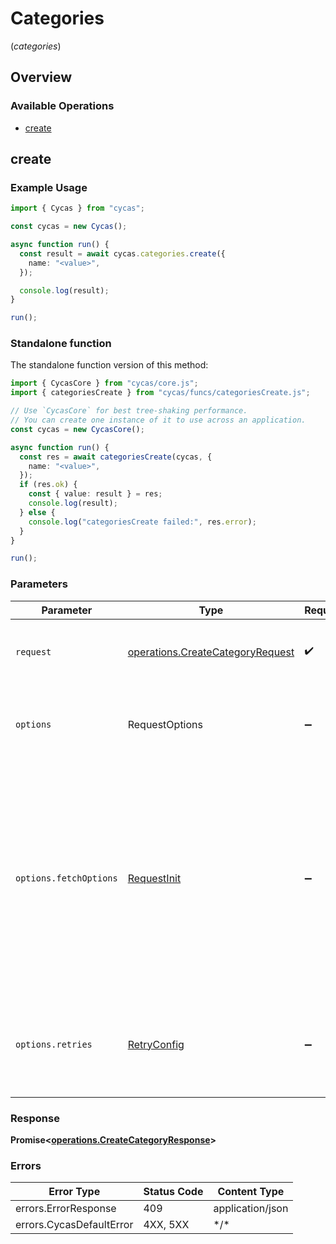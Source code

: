 # Categories
(*categories*)

## Overview

### Available Operations

* [create](#create)

## create

### Example Usage

<!-- UsageSnippet language="typescript" operationID="createCategory" method="post" path="/v1/categories" -->
```typescript
import { Cycas } from "cycas";

const cycas = new Cycas();

async function run() {
  const result = await cycas.categories.create({
    name: "<value>",
  });

  console.log(result);
}

run();
```

### Standalone function

The standalone function version of this method:

```typescript
import { CycasCore } from "cycas/core.js";
import { categoriesCreate } from "cycas/funcs/categoriesCreate.js";

// Use `CycasCore` for best tree-shaking performance.
// You can create one instance of it to use across an application.
const cycas = new CycasCore();

async function run() {
  const res = await categoriesCreate(cycas, {
    name: "<value>",
  });
  if (res.ok) {
    const { value: result } = res;
    console.log(result);
  } else {
    console.log("categoriesCreate failed:", res.error);
  }
}

run();
```

### Parameters

| Parameter                                                                                                                                                                      | Type                                                                                                                                                                           | Required                                                                                                                                                                       | Description                                                                                                                                                                    |
| ------------------------------------------------------------------------------------------------------------------------------------------------------------------------------ | ------------------------------------------------------------------------------------------------------------------------------------------------------------------------------ | ------------------------------------------------------------------------------------------------------------------------------------------------------------------------------ | ------------------------------------------------------------------------------------------------------------------------------------------------------------------------------ |
| `request`                                                                                                                                                                      | [operations.CreateCategoryRequest](../../models/operations/createcategoryrequest.md)                                                                                           | :heavy_check_mark:                                                                                                                                                             | The request object to use for the request.                                                                                                                                     |
| `options`                                                                                                                                                                      | RequestOptions                                                                                                                                                                 | :heavy_minus_sign:                                                                                                                                                             | Used to set various options for making HTTP requests.                                                                                                                          |
| `options.fetchOptions`                                                                                                                                                         | [RequestInit](https://developer.mozilla.org/en-US/docs/Web/API/Request/Request#options)                                                                                        | :heavy_minus_sign:                                                                                                                                                             | Options that are passed to the underlying HTTP request. This can be used to inject extra headers for examples. All `Request` options, except `method` and `body`, are allowed. |
| `options.retries`                                                                                                                                                              | [RetryConfig](../../lib/utils/retryconfig.md)                                                                                                                                  | :heavy_minus_sign:                                                                                                                                                             | Enables retrying HTTP requests under certain failure conditions.                                                                                                               |

### Response

**Promise\<[operations.CreateCategoryResponse](../../models/operations/createcategoryresponse.md)\>**

### Errors

| Error Type               | Status Code              | Content Type             |
| ------------------------ | ------------------------ | ------------------------ |
| errors.ErrorResponse     | 409                      | application/json         |
| errors.CycasDefaultError | 4XX, 5XX                 | \*/\*                    |